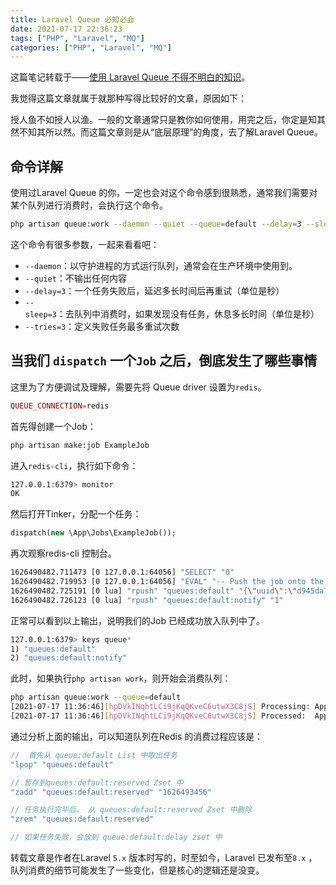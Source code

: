 ```yaml
---
title: Laravel Queue 必知必会
date: 2021-07-17 22:36:23
tags: ["PHP", "Laravel", "MQ"]
categories: ["PHP", "Laravel", "MQ"]
---
```


这篇笔记转载于——[使用 Laravel Queue 不得不明白的知识](http://lijinma.com/blog/2017/01/31/laravel-queue/)。

<!-- more -->

我觉得这篇文章就属于就那种写得比较好的文章，原因如下：

授人鱼不如授人以渔。一般的文章通常只是教你如何使用，用完之后，你定是知其然不知其所以然。而这篇文章则是从“底层原理”的角度，去了解Laravel Queue。

## 命令详解

使用过Laravel Queue 的你，一定也会对这个命令感到很熟悉，通常我们需要对某个队列进行消费时，会执行这个命令。
```bash
php artisan queue:work --daemon --quiet --queue=default --delay=3 --sleep=3 --tries=3
```

这个命令有很多参数，一起来看看吧：
* `--daemon`：以守护进程的方式运行队列，通常会在生产环境中使用到。
* `--quiet`：不输出任何内容
* `--delay=3`：一个任务失败后，延迟多长时间后再重试（单位是秒）
* `--sleep=3`：去队列中消费时，如果发现没有任务，休息多长时间（单位是秒）
* `--tries=3`：定义失败任务最多重试次数

## 当我们 `dispatch` 一个`Job` 之后，倒底发生了哪些事情

这里为了方便调试及理解，需要先将 Queue driver 设置为`redis`。

```php
QUEUE_CONNECTION=redis
```

首先得创建一个Job：
```bash
php artisan make:job ExampleJob 
```

进入`redis-cli`，执行如下命令：
```bash
127.0.0.1:6379> monitor
OK
```

然后打开Tinker，分配一个任务：
```php
dispatch(new \App\Jobs\ExampleJob());
```

再次观察redis-cli 控制台。
```bash
1626490482.711473 [0 127.0.0.1:64056] "SELECT" "0"
1626490482.719953 [0 127.0.0.1:64056] "EVAL" "-- Push the job onto the queue...\nredis.call('rpush', KEYS[1], ARGV[1])\n-- Push a notification onto the \"notify\" queue...\nredis.call('rpush', KEYS[2], 1)" "2" "queues:default" "queues:default:notify" "{\"uuid\":\"d945da70-8c68-47d7-86c6-f631a4da6296\",\"displayName\":\"App\\\\Jobs\\\\ExampleJob\",\"job\":\"Illuminate\\\\Queue\\\\CallQueuedHandler@call\",\"maxTries\":null,\"maxExceptions\":null,\"failOnTimeout\":false,\"backoff\":null,\"timeout\":null,\"retryUntil\":null,\"data\":{\"commandName\":\"App\\\\Jobs\\\\ExampleJob\",\"command\":\"O:19:\\\"App\\\\Jobs\\\\ExampleJob\\\":10:{s:3:\\\"job\\\";N;s:10:\\\"connection\\\";N;s:5:\\\"queue\\\";N;s:15:\\\"chainConnection\\\";N;s:10:\\\"chainQueue\\\";N;s:19:\\\"chainCatchCallbacks\\\";N;s:5:\\\"delay\\\";N;s:11:\\\"afterCommit\\\";N;s:10:\\\"middleware\\\";a:0:{}s:7:\\\"chained\\\";a:0:{}}\"},\"id\":\"OjbqA9m9x7VsdzNds6JXImwYI86j0E9H\",\"attempts\":0}"
1626490482.725191 [0 lua] "rpush" "queues:default" "{\"uuid\":\"d945da70-8c68-47d7-86c6-f631a4da6296\",\"displayName\":\"App\\\\Jobs\\\\ExampleJob\",\"job\":\"Illuminate\\\\Queue\\\\CallQueuedHandler@call\",\"maxTries\":null,\"maxExceptions\":null,\"failOnTimeout\":false,\"backoff\":null,\"timeout\":null,\"retryUntil\":null,\"data\":{\"commandName\":\"App\\\\Jobs\\\\ExampleJob\",\"command\":\"O:19:\\\"App\\\\Jobs\\\\ExampleJob\\\":10:{s:3:\\\"job\\\";N;s:10:\\\"connection\\\";N;s:5:\\\"queue\\\";N;s:15:\\\"chainConnection\\\";N;s:10:\\\"chainQueue\\\";N;s:19:\\\"chainCatchCallbacks\\\";N;s:5:\\\"delay\\\";N;s:11:\\\"afterCommit\\\";N;s:10:\\\"middleware\\\";a:0:{}s:7:\\\"chained\\\";a:0:{}}\"},\"id\":\"OjbqA9m9x7VsdzNds6JXImwYI86j0E9H\",\"attempts\":0}"
1626490482.726123 [0 lua] "rpush" "queues:default:notify" "1"
```

正常可以看到以上输出，说明我们的Job 已经成功放入队列中了。

```bash
127.0.0.1:6379> keys queue*
1) "queues:default"
2) "queues:default:notify"
```

此时，如果执行`php artisan work`，则开始会消费队列：
```bash
php artisan queue:work --queue=default                                               
[2021-07-17 11:36:46][hpDVkINqhtLCi9jKqQKveC6utwX3C8jS] Processing: App\Jobs\ExampleJob
[2021-07-17 11:36:46][hpDVkINqhtLCi9jKqQKveC6utwX3C8jS] Processed:  App\Jobs\ExampleJob
```

通过分析上面的输出，可以知道队列在Redis 的消费过程应该是：
```php
//  首先从 queue:default List 中取出任务
"lpop" "queues:default"

// 暂存到queues:default:reserved Zset 中
"zadd" "queues:default:reserved" "1626493456" 

// 任务执行完毕后， 从 queues:default:reserved Zset 中删除
"zrem" "queues:default:reserved"

// 如果任务失败，会放到 queue:default:delay zset 中
```

转载文章是作者在Laravel `5.x` 版本时写的，时至如今，Laravel 已发布至`8.x` ，队列消费的细节可能发生了一些变化，但是核心的逻辑还是没变。